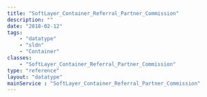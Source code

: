 ```yaml
---
title: "SoftLayer_Container_Referral_Partner_Commission"
description: ""
date: "2018-02-12"
tags:
    - "datatype"
    - "sldn"
    - "Container"
classes:
    - "SoftLayer_Container_Referral_Partner_Commission"
type: "reference"
layout: "datatype"
mainService : "SoftLayer_Container_Referral_Partner_Commission"
---
```

